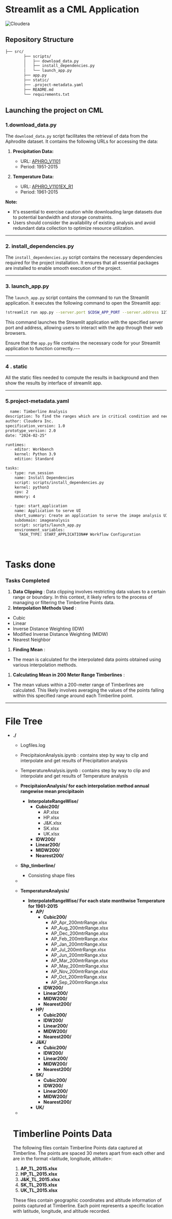# Streamlit as a CML Application

![Cloudera](./statics/Images/Cloudera.jpeg)


## Repository Structure

```bash
├── src/  
        ├── scripts/
        │   ├── download_data.py
        │   ├── install_dependencies.py
        │   └── launch_app.py
        ├── app.py
        ├── static/
        ├── .project-metadata.yaml
        ├── README.md
        └── requirements.txt
```

## Launching the project on CML

### 1.download_data.py

The `download_data.py` script facilitates the retrieval of data from the Aphrodite dataset. It contains the following URLs for accessing the data:

1. **Precipitation Data:**

   - URL: [APHRO_V1101](http://aphrodite.st.hirosaki-u.ac.jp/product/APHRO_V1101/APHRO_MA/025deg_nc/)
   - Period: 1951-2015
2. **Temperature Data:**

   - URL: [APHRO_V1101EX_R1](http://aphrodite.st.hirosaki-u.ac.jp/product/APHRO_V1101EX_R1/APHRO_MA/025deg_nc/)
   - Period: 1961-2015

**Note:**

- It's essential to exercise caution while downloading large datasets due to potential bandwidth and storage constraints.
- Users should consider the availability of existing analysis and avoid redundant data collection to optimize resource utilization.

---

### 2. install_dependencies.py

The `install_dependencies.py` script contains the necessary dependencies required for the project installation. It ensures that all essential packages are installed to enable smooth execution of the project.

---

### 3. launch_app.py

The `launch_app.py` script contains the command to run the Streamlit application. It executes the following command to open the Streamlit app:

```bash
!streamlit run app.py --server.port $CDSW_APP_PORT --server.address 127.0.0.1
```

This command launches the Streamlit application with the specified server port and address, allowing users to interact with the app through their web browsers.

Ensure that the `app.py` file contains the necessary code for your Streamlit application to function correctly.---

---

### 4 . static

All the static files needed to compute the results in background and then show the results by interface of streamlit app.

---



### 5.project-metadata.yaml

```markdown
  name: Timberline Analysis
description: To find the ranges which are in critical condition and need immediate attention
author: Cloudera Inc.
specification_version: 1.0
prototype_version: 2.0
date: "2024-02-25"

runtimes:
  - editor: Workbench
    kernel: Python 3.9
    edition: Standard

tasks:
  - type: run_session
    name: Install Dependencies
    script: scripts/install_dependencies.py
    kernel: python3
    cpu: 2
    memory: 4

  - type: start_application
    name: Application to serve UI
    short_summary: Create an application to serve the image analysis UI
    subdomain: imageanalysis
    script: scripts/launch_app.py
    environment_variables:
      TASK_TYPE: START_APPLICATION## Workflow Configuration
 
 
```

# Tasks done

### Tasks Completed

1. **Data Clipping** : Data clipping involves restricting data values to a certain range or boundary. In this context, it likely refers to the process of managing or filtering the Timberline Points data.
2. **Interpolation Methods Used** :

* Cubic
* Linear
* Inverse Distance Weighting (IDW)
* Modified Inverse Distance Weighting (MIDW)
* Nearest Neighbor

1. **Finding Mean** :

* The mean is calculated for the interpolated data points obtained using various interpolation methods.

1. **Calculating Mean in 200 Meter Range Timberlines** :

* The mean values within a 200-meter range of Timberlines are calculated. This likely involves averaging the values of the points falling within this specified range around each Timberline point.

---

# File Tree

- **./**

  - Logfiles.log
  - PrecipitaionAnalysis.ipynb :  contains step by way to clip and interpolate and get results of Precipitation analysis
  - TemperatureAnalysis.ipynb : contains step by way to clip and interpolate and get results of Temperature analysis
  - **PrecipitaionAnalysis/  for each interpolation method annual rangewise mean precipitaoin**

    - **InterpolateRangeWise/**
      - **Cubic200/**
        - AP.xlsx
        - HP.xlsx
        - J&K.xlsx
        - SK.xlsx
        - UK.xlsx
      - **IDW200/**
      - **Linear200/**
      - **MIDW200/**
      - **Nearest200/**
  - **Shp_timberline/**

    - Consisting shape files
  - 
  - **TemperatureAnalysis/**

    - **InterpolateRangeWise/  For each state monthwise Temperature for 1961-2015**
      - **AP/**
        - **Cubic200/**
          - AP_Apr_200mtrRange.xlsx
          - AP_Aug_200mtrRange.xlsx
          - AP_Dec_200mtrRange.xlsx
          - AP_Feb_200mtrRange.xlsx
          - AP_Jan_200mtrRange.xlsx
          - AP_Jul_200mtrRange.xlsx
          - AP_Jun_200mtrRange.xlsx
          - AP_Mar_200mtrRange.xlsx
          - AP_May_200mtrRange.xlsx
          - AP_Nov_200mtrRange.xlsx
          - AP_Oct_200mtrRange.xlsx
          - AP_Sep_200mtrRange.xlsx
        - **IDW200/**
        - **Linear200/**
        - **MIDW200/**
        - **Nearest200/**
      - **HP/**
        - **Cubic200/**
        - **IDW200/**
        - **Linear200/**
        - **MIDW200/**
        - **Nearest200/**
      - **J&K/**
        - **Cubic200/**
        - **IDW200/**
        - **Linear200/**
        - **MIDW200/**
        - **Nearest200/**
      - **SK/**
        - **Cubic200/**
        - **IDW200/**
        - **Linear200/**
        - **MIDW200/**
        - **Nearest200/**
      - **UK/**
  - 

  # Timberline Points Data

  The following files contain Timberline Points data captured at Timberline. The points are spaced 30 meters apart from each other and are in the format <latitude, longitude, altitude>:


  1. **AP_TL_2015.xlsx**
  2. **HP_TL_2015.xlsx**
  3. **J&K_TL_2015.xlsx**
  4. **SK_TL_2015.xlsx**
  5. **UK_TL_2015.xlsx**

  These files contain geographic coordinates and altitude information of points captured at Timberline. Each point represents a specific location with latitude, longitude, and altitude recorded.
